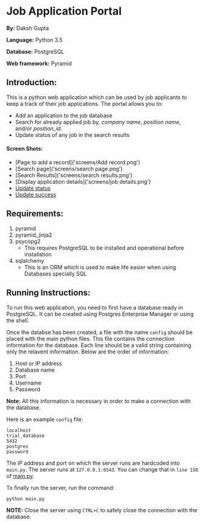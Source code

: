 # Job Application Portal

**By:** Daksh Gupta

**Language:** Python 3.5

**Database:** PostgreSQL

**Web framework:** Pyramid

## Introduction:

This is a python web application which can be used by job applicants to keep a track of their job applications. The portal allows you to:

- Add an application to the job database
- Search for already applied job by, *company name*, *position name*, and/or *position_id*.
- Update status of any job in the search results

#### Screen Shots:

- [Page to add a record]('screens/Add record.png')
- [Search page]('screens/search page.png')
- [Search Results]('screens/search results.png')
- [Display application details]('screens/job details.png')
- [Update status]('screens/update_1.png')
- [Update success]('screens/update_2.png')

## Requirements:
1. pyramid
2. pyramid_jinja2
3. psycopg2
	- This requires PostgreSQL to be installed and operational before installation
4. sqlalchemy
	- This is an ORM which is used to make life easier when using Databases specially SQL

## Running Instructions:

To run this web application, you need to first have a database ready in PostgreSQL. It can be created using Postgres Enterprise Manager or using the shell.

Once the databse has been created, a file with the name `config` should be placed with the main python files. This file contains the connection information for the database. Each line should be a valid string containing only the relavent information. Below are the order of information:

1. Host or IP address
2. Database name
3. Port
4. Username
5. Password

**Note:** All this information is necessary in order to make a connection with the database.

Here is an example `config` file:

```text
localhost
trial_database
5432
postgres
password
```

The IP address and port on which the server runs are hardcoded into `main.py`. The server runs at `127.0.0.1:6543`. You can change that in `line 158` of [main.py]('main.py').

To finally run the server, run the command:

```shell
python main.py
```

**NOTE:** Close the server using `CTRL+C` to safely close the connection with the database.